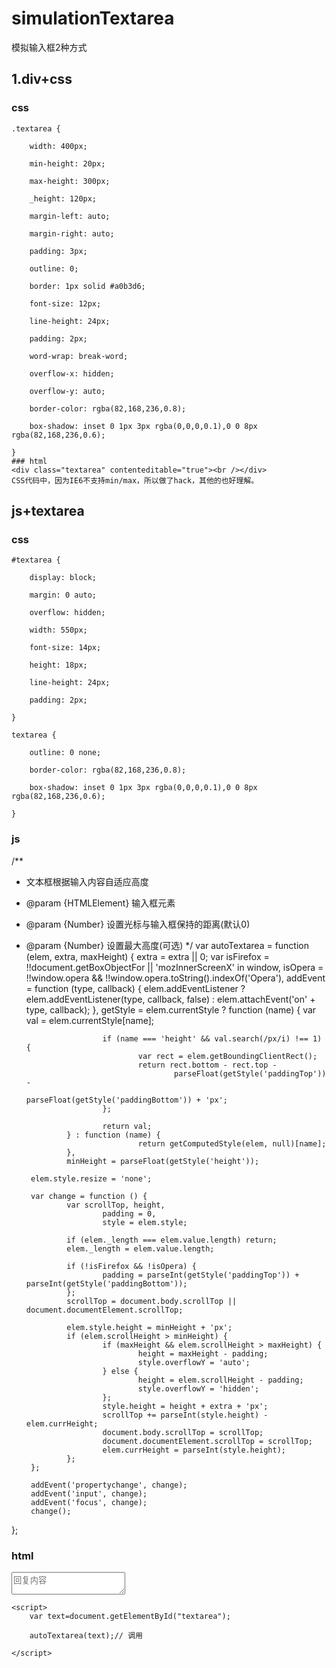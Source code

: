# simulationTextarea
模拟输入框2种方式
## 1.div+css

### css
    .textarea {

        width: 400px;

        min-height: 20px;

        max-height: 300px;

        _height: 120px;

        margin-left: auto;

        margin-right: auto;

        padding: 3px;

        outline: 0;

        border: 1px solid #a0b3d6;

        font-size: 12px;

        line-height: 24px;

        padding: 2px;

        word-wrap: break-word;

        overflow-x: hidden;

        overflow-y: auto;

        border-color: rgba(82,168,236,0.8);

        box-shadow: inset 0 1px 3px rgba(0,0,0,0.1),0 0 8px rgba(82,168,236,0.6);

    }
    ### html
    <div class="textarea" contenteditable="true"><br /></div>
    CSS代码中，因为IE6不支持min/max，所以做了hack，其他的也好理解。
    
## js+textarea

### css

    #textarea {

        display: block;

        margin: 0 auto;

        overflow: hidden;

        width: 550px;

        font-size: 14px;

        height: 18px;

        line-height: 24px;

        padding: 2px;

    }

    textarea {

        outline: 0 none;

        border-color: rgba(82,168,236,0.8);

        box-shadow: inset 0 1px 3px rgba(0,0,0,0.1),0 0 8px rgba(82,168,236,0.6);

    }

### js

/**
 * 文本框根据输入内容自适应高度
 * @param                {HTMLElement}        输入框元素
 * @param                {Number}                设置光标与输入框保持的距离(默认0)
 * @param                {Number}                设置最大高度(可选)
 */
var autoTextarea = function (elem, extra, maxHeight) {
        extra = extra || 0;
        var isFirefox = !!document.getBoxObjectFor || 'mozInnerScreenX' in window,
        isOpera = !!window.opera && !!window.opera.toString().indexOf('Opera'),
                addEvent = function (type, callback) {
                        elem.addEventListener ?
                                elem.addEventListener(type, callback, false) :
                                elem.attachEvent('on' + type, callback);
                },
                getStyle = elem.currentStyle ? function (name) {
                        var val = elem.currentStyle[name];
 
                        if (name === 'height' && val.search(/px/i) !== 1) {
                                var rect = elem.getBoundingClientRect();
                                return rect.bottom - rect.top -
                                        parseFloat(getStyle('paddingTop')) -
                                        parseFloat(getStyle('paddingBottom')) + 'px';        
                        };
 
                        return val;
                } : function (name) {
                                return getComputedStyle(elem, null)[name];
                },
                minHeight = parseFloat(getStyle('height'));
 
        elem.style.resize = 'none';
 
        var change = function () {
                var scrollTop, height,
                        padding = 0,
                        style = elem.style;
 
                if (elem._length === elem.value.length) return;
                elem._length = elem.value.length;
 
                if (!isFirefox && !isOpera) {
                        padding = parseInt(getStyle('paddingTop')) + parseInt(getStyle('paddingBottom'));
                };
                scrollTop = document.body.scrollTop || document.documentElement.scrollTop;
 
                elem.style.height = minHeight + 'px';
                if (elem.scrollHeight > minHeight) {
                        if (maxHeight && elem.scrollHeight > maxHeight) {
                                height = maxHeight - padding;
                                style.overflowY = 'auto';
                        } else {
                                height = elem.scrollHeight - padding;
                                style.overflowY = 'hidden';
                        };
                        style.height = height + extra + 'px';
                        scrollTop += parseInt(style.height) - elem.currHeight;
                        document.body.scrollTop = scrollTop;
                        document.documentElement.scrollTop = scrollTop;
                        elem.currHeight = parseInt(style.height);
                };
        };
 
        addEvent('propertychange', change);
        addEvent('input', change);
        addEvent('focus', change);
        change();
};

### html

<textarea
id="textarea"
placeholder="回复内容"></textarea>


    <script>
        var text=document.getElementById("textarea");

        autoTextarea(text);// 调用

    </script>
